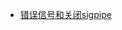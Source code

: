 - [错误信号和关闭sigpipe](https://blog.csdn.net/nawenqiang/article/details/79431701?spm=1001.2101.3001.6650.1&utm_medium=distribute.pc_relevant.none-task-blog-2%7Edefault%7ECTRLIST%7ERate-1-79431701-blog-10979377.235%5Ev35%5Epc_relevant_increate_t0_download_v2&depth_1-utm_source=distribute.pc_relevant.none-task-blog-2%7Edefault%7ECTRLIST%7ERate-1-79431701-blog-10979377.235%5Ev35%5Epc_relevant_increate_t0_download_v2&utm_relevant_index=2)